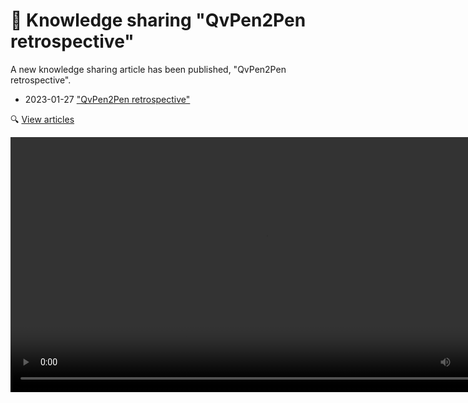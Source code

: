 ﻿# 🧪 Knowledge sharing "QvPen2Pen retrospective"

A new knowledge sharing article has been published, "QvPen2Pen retrospective".

- 2023-01-27 ["QvPen2Pen retrospective"](https://hai-vr.notion.site/QvPen2Pen-retrospective-824415045c85449883fb907f7d9712c8)

🔍 [View articles](/docs/other/articles)

<video controls width="816">
    <source src={'https://downscale.srv.hai-vr.dev/assets/docs/2023-01-27-p0-pancake-f.mp4' ?? require('./img/2023-01-27-p0-pancake-f.mp4').default}/>
</video>
